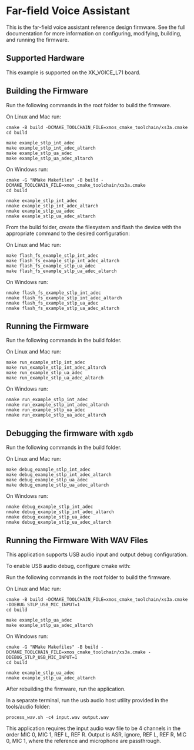 # Far-field Voice Assistant

This is the far-field voice assistant reference design firmware.  See the full documentation for more information on configuring, modifying, building, and running the firmware.

## Supported Hardware

This example is supported on the XK_VOICE_L71 board.

## Building the Firmware

Run the following commands in the root folder to build the firmware.

On Linux and Mac run:

    cmake -B build -DCMAKE_TOOLCHAIN_FILE=xmos_cmake_toolchain/xs3a.cmake
    cd build

    make example_stlp_int_adec
    make example_stlp_int_adec_altarch
    make example_stlp_ua_adec
    make example_stlp_ua_adec_altarch

On Windows run:

    cmake -G "NMake Makefiles" -B build -DCMAKE_TOOLCHAIN_FILE=xmos_cmake_toolchain/xs3a.cmake
    cd build

    nmake example_stlp_int_adec
    nmake example_stlp_int_adec_altarch
    nmake example_stlp_ua_adec
    nmake example_stlp_ua_adec_altarch

From the build folder, create the filesystem and flash the device with the appropriate command to the desired configuration:

On Linux and Mac run:

    make flash_fs_example_stlp_int_adec
    make flash_fs_example_stlp_int_adec_altarch
    make flash_fs_example_stlp_ua_adec
    make flash_fs_example_stlp_ua_adec_altarch

On Windows run:

    nmake flash_fs_example_stlp_int_adec
    nmake flash_fs_example_stlp_int_adec_altarch
    nmake flash_fs_example_stlp_ua_adec
    nmake flash_fs_example_stlp_ua_adec_altarch

## Running the Firmware

Run the following commands in the build folder.

On Linux and Mac run:

    make run_example_stlp_int_adec
    make run_example_stlp_int_adec_altarch
    make run_example_stlp_ua_adec
    make run_example_stlp_ua_adec_altarch

On Windows run:

    nmake run_example_stlp_int_adec
    nmake run_example_stlp_int_adec_altarch
    nmake run_example_stlp_ua_adec
    nmake run_example_stlp_ua_adec_altarch

## Debugging the firmware with `xgdb`

Run the following commands in the build folder.

On Linux and Mac run:

    make debug_example_stlp_int_adec
    make debug_example_stlp_int_adec_altarch
    make debug_example_stlp_ua_adec
    make debug_example_stlp_ua_adec_altarch

On Windows run:

    nmake debug_example_stlp_int_adec
    nmake debug_example_stlp_int_adec_altarch
    nmake debug_example_stlp_ua_adec
    nmake debug_example_stlp_ua_adec_altarch

## Running the Firmware With WAV Files

This application supports USB audio input and output debug configuration.

To enable USB audio debug, configure cmake with:

Run the following commands in the root folder to build the firmware.

On Linux and Mac run:

    cmake -B build -DCMAKE_TOOLCHAIN_FILE=xmos_cmake_toolchain/xs3a.cmake -DDEBUG_STLP_USB_MIC_INPUT=1
    cd build

    make example_stlp_ua_adec
    make example_stlp_ua_adec_altarch

On Windows run:

    cmake -G "NMake Makefiles" -B build -DCMAKE_TOOLCHAIN_FILE=xmos_cmake_toolchain/xs3a.cmake -DDEBUG_STLP_USB_MIC_INPUT=1
    cd build

    nmake example_stlp_ua_adec
    nmake example_stlp_ua_adec_altarch

After rebuilding the firmware, run the application.

In a separate terminal, run the usb audio host utility provided in the tools/audio folder:

    process_wav.sh -c4 input.wav output.wav

This application requires the input audio wav file to be 4 channels in the order MIC 0, MIC 1, REF L, REF R.  Output is ASR, ignore, REF L, REF R, MIC 0, MIC 1, where the reference and microphone are passthrough.
